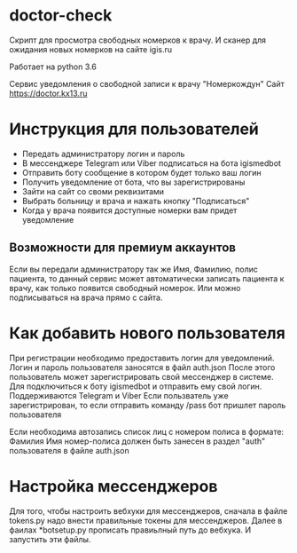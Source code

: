 # doctor-check

Скрипт для просмотра свободных номерков к врачу.
И сканер для ожидания новых номерков на сайте igis.ru

Работает на python 3.6

Сервис уведомления о свободной записи к врачу "Номеркождун"
Сайт https://doctor.kx13.ru

# Инструкция для пользователей

* Передать администратору логин и пароль
* В мессенджере Telegram или Viber подписаться на бота igismedbot
* Отправить боту сообщение в котором будет только ваш логин
* Получить уведомление от бота, что вы зарегистрированы
* Зайти на сайт со своми реквизитами
* Выбрать больницу и врача и нажать кнопку "Подписаться"
* Когда у врача появится доступные номерки вам придет уведомление

## Возможности для премиум аккаунтов

Если вы передали администратору так же Имя, Фамилию, полис пациента, то данный сервис может
автоматически записать пациента к врачу, как только появится свободный номерок.
Или можно подписываться на врача прямо с сайта.

# Как добавить нового пользователя

При регистрации необходимо предоставить логин для уведомлений.
Логин и пароль пользователя заносятся в файл auth.json
После этого пользователь может зарегистрировать свой мессенджер в системе.
Для подключиться к боту igismedbot и отправить ему свой логин. 
Поддерживаются Telegram и Viber
Если пользватель уже зарегистрирован, то если отправить команду /pass бот пришлет пароль пользователя

Если необходима автозапись список лиц с номером полиса в формате:
Фамилия Имя номер-полиса
должен быть занесен в раздел "auth" пользователя в файле auth.json

# Настройка мессенджеров

Для того, чтобы настроить вебхуки для мессенджеров, сначала в файле tokens.py надо внести
правильные токены для мессенджеров.
Далее в фаилах *botsetup.py прописать правиьлный путь до вебхука.
И запустить эти файлы.
